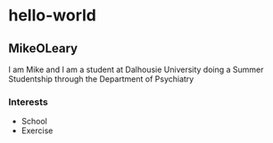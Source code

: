 # hello-world
## MikeOLeary
I am Mike and I am a student at Dalhousie University doing a Summer Studentship through the Department of Psychiatry
### Interests
* School
* Exercise
